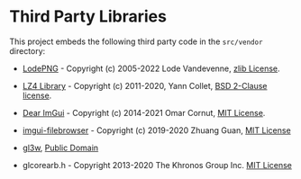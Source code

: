Third Party Libraries
=====================

This project embeds the following third party code in the `src/vendor`
directory:

 * [LodePNG](http://lodev.org/lodepng/) -
   Copyright (c) 2005-2022 Lode Vandevenne,
   [zlib License](https://github.com/lvandeve/lodepng/blob/master/LICENSE).

 * [LZ4 Library](https://lz4.github.io/lz4/) -
   Copyright (c) 2011-2020, Yann Collet,
   [BSD 2-Clause license](https://github.com/lz4/lz4/blob/dev/lib/LICENSE).

 * [Dear ImGui](https://github.com/ocornut/imgui) -
   Copyright (c) 2014-2021 Omar Cornut,
   [MIT License](https://github.com/ocornut/imgui/blob/master/LICENSE.txt).

 * [imgui-filebrowser](https://github.com/AirGuanZ/imgui-filebrowser) -
   Copyright (c) 2019-2020 Zhuang Guan,
   [MIT License](https://github.com/AirGuanZ/imgui-filebrowser/blob/master/LICENSE)

 * [gl3w](https://github.com/skaslev/gl3w),
   [Public Domain](https://github.com/skaslev/gl3w/blob/master/UNLICENSE)

 * glcorearb.h -
   Copyright 2013-2020 The Khronos Group Inc.
   [MIT License](src/vendor/gl3w/include/GL/glcorearb.h)
